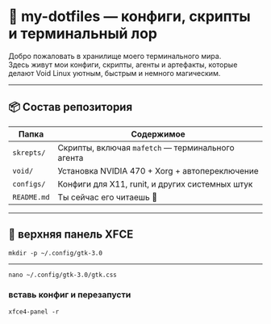 # 🐧 my-dotfiles — конфиги, скрипты и терминальный лор

Добро пожаловать в хранилище моего терминального мира.  
Здесь живут мои конфиги, скрипты, агенты и артефакты, которые делают Void Linux уютным, быстрым и немного магическим.

---

## 📦 Состав репозитория

| Папка       | Содержимое                                      |
|-------------|--------------------------------------------------|
| `skrepts/`  | Скрипты, включая `mafetch` — терминального агента |
| `void/`     | Установка NVIDIA 470 + Xorg + автопереключение   |
| `configs/`  | Конфиги для X11, runit, и других системных штук  |
| `README.md` | Ты сейчас его читаешь 🐾                         |

---

## 🐾 верхняя панель XFCE

```
mkdir -p ~/.config/gtk-3.0
```
---
```
nano ~/.config/gtk-3.0/gtk.css
```

### вставь конфиг и перезапусти

```
xfce4-panel -r
```
